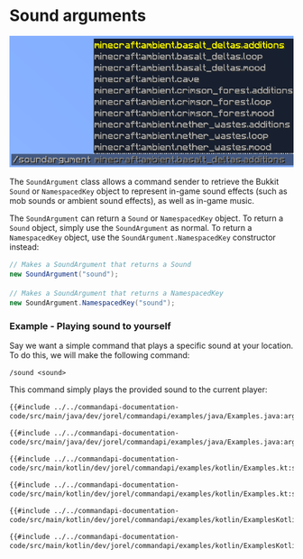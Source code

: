 # Sound arguments

![A sound argument command with a list of Minecraft sounds as suggestions](./images/arguments/sound.png)

The `SoundArgument` class allows a command sender to retrieve the Bukkit `Sound` or `NamespacedKey` object to represent in-game sound effects (such as mob sounds or ambient sound effects), as well as in-game music.

The `SoundArgument` can return a `Sound` or `NamespacedKey` object. To return a `Sound` object, simply use the `SoundArgument` as normal. To return a `NamespacedKey` object, use the `SoundArgument.NamespacedKey` constructor instead:

```java
// Makes a SoundArgument that returns a Sound
new SoundArgument("sound");

// Makes a SoundArgument that returns a NamespacedKey
new SoundArgument.NamespacedKey("sound");
```

<div class="example">

### Example - Playing sound to yourself

Say we want a simple command that plays a specific sound at your location. To do this, we will make the following command:

```mccmd
/sound <sound>
```

This command simply plays the provided sound to the current player:

<div class="multi-pre">

```java,Java_(Sound)
{{#include ../../commandapi-documentation-code/src/main/java/dev/jorel/commandapi/examples/java/Examples.java:argumentSound1}}
```

```java,Java_(NamespacedKey)
{{#include ../../commandapi-documentation-code/src/main/java/dev/jorel/commandapi/examples/java/Examples.java:argumentSound2}}
```

```kotlin,Kotlin_(Sound)
{{#include ../../commandapi-documentation-code/src/main/kotlin/dev/jorel/commandapi/examples/kotlin/Examples.kt:soundarguments}}
```

```kotlin,Kotlin_(NamespacedKey)
{{#include ../../commandapi-documentation-code/src/main/kotlin/dev/jorel/commandapi/examples/kotlin/Examples.kt:soundarguments2}}
```

```kotlin,Kotlin_DSL_(Sound)
{{#include ../../commandapi-documentation-code/src/main/kotlin/dev/jorel/commandapi/examples/kotlin/ExamplesKotlinDSL.kt:soundarguments}}
```

```kotlin,Kotlin_DSL_(NamespacedKey)
{{#include ../../commandapi-documentation-code/src/main/kotlin/dev/jorel/commandapi/examples/kotlin/ExamplesKotlinDSL.kt:soundarguments2}}
```

</div>

</div>
